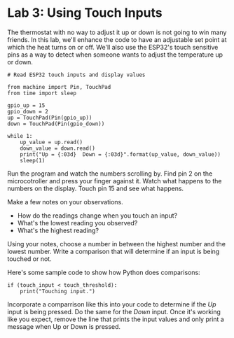 # Lab 3: Using Touch Inputs
The thermostat with no way to adjust it up or down is not going to win many friends. In this lab, we'll enhance the code to have an adjustable set point at which the heat turns on or off. We'll also use the ESP32's touch sensitive pins as a way to detect when someone wants to adjust the temperature up or down.

```
# Read ESP32 touch inputs and display values

from machine import Pin, TouchPad
from time import sleep

gpio_up = 15
gpio_down = 2
up = TouchPad(Pin(gpio_up))
down = TouchPad(Pin(gpio_down))

while 1:
    up_value = up.read()
    down_value = down.read()
    print("Up = {:03d}  Down = {:03d}".format(up_value, down_value))
    sleep(1)
```

Run the program and watch the numbers scrolling by. Find pin 2 on the microcotroller and press your finger against it. Watch what happens to the numbers on the display. Touch pin 15 and see what happens.

Make a few notes on your observations.

* How do the readings change when you touch an input?
* What's the lowest reading you observed?
* What's the highest reading?

Using your notes, choose a number in between the highest number and the lowest number. Write a comparison that will determine if an input is being touched or not.

Here's some sample code to show how Python does comparisons:

```
if (touch_input < touch_threshold):
    print("Touching input.")
```

Incorporate a comparrison like this into your code to determine if the _Up_ input is being pressed. Do the same for the _Down_ input. Once it's working like you expect, remove the line that prints the input values and only print a message when Up or Down is pressed.



